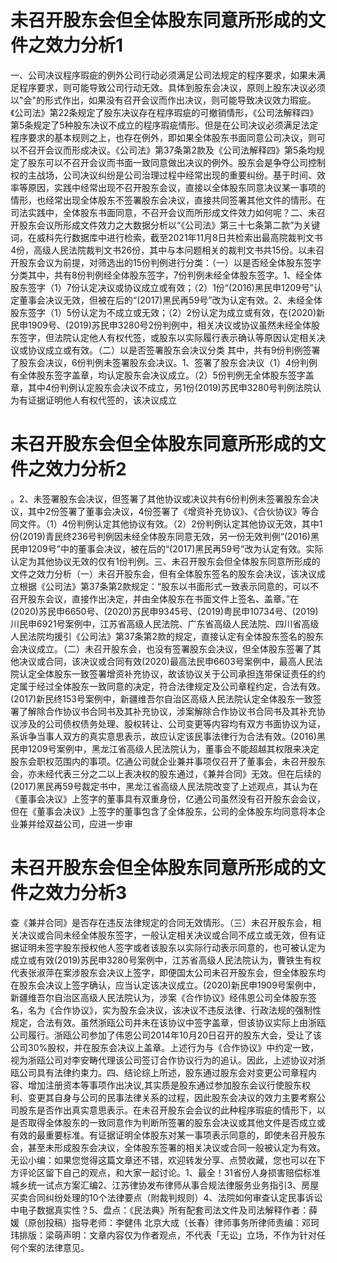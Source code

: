 # 未召开股东会但全体股东同意所形成的文件之效力分析1

一、公司决议程序瑕疵的例外公司行动必须满足公司法规定的程序要求，如果未满足程序要求，则可能导致公司行动无效。具体到股东会决议，原则上股东决议必须以"会"的形式作出，如果没有召开会议而作出决议，则可能导致决议效力瑕疵。《公司法》第22条规定了股东决议存在程序瑕疵的可撤销情形，《公司法解释四》第5条规定了5种股东决议不成立的程序瑕疵情形。但是在公司决议必须满足法定程序要求的基本规则之上，也存在例外，即如果全体股东书面同意公司决议，则可以不召开会议而形成决议。《公司法》第37条第2款及《公司法解释四》第5条均规定了股东可以不召开会议而书面一致同意做出决议的例外。股东会是争夺公司控制权的主战场，公司决议纠纷是公司治理过程中经常出现的重要纠纷。基于时间、效率等原因，实践中经常出现不召开股东会议，直接以全体股东同意决议某一事项的情形，也经常出现全体股东不签署股东会决议，直接共同签署其他文件的情形。在司法实践中，全体股东书面同意，不召开会议而所形成文件效力如何呢？二、未召开股东会议所形成文件效力之大数据分析以“《公司法》第三十七条第二款”为关键词，在威科先行数据库中进行检索，截至2021年11月8日共检索出最高院裁判文书4份，高级人民法院裁判文书26份，其中与本问题相关的裁判文书共15份。以未召开股东会议为前提，对筛选出的15份判例进行分类：（一）以是否经全体股东签字分类其中，共有8份判例经全体股东签字，7份判例未经全体股东签字。1、经全体股东签字（1）7份认定决议或协议成立或有效；（2）1份“(2016)黑民申1209号”认定董事会决议无效，但被在后的“(2017)黑民再59号”改为认定有效。2、未经全体股东签字（1）5份认定为不成立或无效；（2）2份认定为成立或有效，在(2020)新民申1909号、(2019)苏民申3280号2份判例中，相关决议或协议虽然未经全体股东签字，但法院认定他人有权代签，或股东以实际履行表示确认等原因认定相关决议或协议成立或有效。（二）以是否签署股东会决议分类    其中，共有9份判例签署了股东会决议，6份判例未签署股东会决议。1、签署了股东会决议（1）4份判例有全体股东签字盖章，均认定股东会决议成立。（2）5份判例无全体股东签字盖章，其中4份判例认定股东会决议不成立，另1份(2019)苏民申3280号判例法院认为有证据证明他人有权代签的，该决议成立

# 未召开股东会但全体股东同意所形成的文件之效力分析2

。2、未签署股东会决议，但签署了其他协议或决议共有6份判例未签署股东会决议，其中2份签署了董事会决议，4份签署了《增资补充协议》、《合伙协议》等合同文件。（1）4份判例认定其他协议有效。（2）2份判例认定其他协议无效，其中1份(2019)青民终236号判例因未经全体股东同意无效，另一份无效判例“(2016)黑民申1209号”中的董事会决议，被在后的“(2017)黑民再59号”改为认定有效。实际认定为其他协议无效的仅有1份判例。三、未召开股东会但全体股东同意所形成的文件之效力分析（一）未召开股东会，但有全体股东签名的股东会决议，该决议成立根据《公司法》第37条第2款规定：“股东以书面形式一致表示同意的，可以不召开股东会议，直接作出决定，并由全体股东在书面文件上签名、盖章。”在(2020)苏民申6650号、(2020)苏民申9345号、(2019)粤民申10734号、(2019)川民申6921号案例中，江苏省高级人民法院、广东省高级人民法院、四川省高级人民法院均援引《公司法》第37条第2款的规定，直接认定有全体股东签名的股东会决议成立。（二）未召开股东会，也没有签署股东会决议，但全体股东签署了其他决议或合同，该决议或合同有效(2020)最高法民申6603号案例中，最高人民法院认定全体股东一致签署增资补充协议，故该协议关于公司承担连带保证责任的约定属于经过全体股东一致同意的决定，符合法律规定及公司章程约定，合法有效。(2017)新民终153号案例中，新疆维吾尔自治区高级人民法院认定全体股东一致签署了解除合作协议书合同书及其补充协议，涉案解除合作协议书合同书及其补充协议涉及的公司债权债务处理、股权转让、公司变更等内容均有双方书面协议为证，系诉争当事人双方的真实意思表示，故应认定该民事法律行为合法有效。(2016)黑民申1209号案例中，黑龙江省高级人民法院认为，董事会不能超越其权限来决定股东会职权范围内的事项。亿通公司就企业兼并事项仅召开了董事会，未召开股东会，亦未经代表三分之二以上表决权的股东通过，《兼并合同》无效。但在后续的(2017)黑民再59号裁定书中，黑龙江省高级人民法院改变了上述观点，其认为在《董事会决议》上签字的董事具有双重身份，亿通公司虽然没有召开股东会会议，但在《董事会决议》上签字的董事包含了全体股东，公司的全体股东均同意将本企业兼并给双益公司，应进一步审

# 未召开股东会但全体股东同意所形成的文件之效力分析3

查《兼并合同》是否存在违反法律规定的合同无效情形。（三）未召开股东会，相关决议或合同未经全体股东签字，一般认定相关决议或合同不成立或无效，但有证据证明未签字股东授权他人签字或者该股东以实际行动表示同意的，也可被认定为成立或有效(2019)苏民申3280号案例中，江苏省高级人民法院认为，曹铁生有权代表张淑萍在案涉股东会决议上签字，即便国太公司未召开股东会，但全体股东均在股东会决议上签字确认，应当认定该决议成立。(2020)新民申1909号案例中，新疆维吾尔自治区高级人民法院认为，涉案《合作协议》经伟恩公司全体股东签名，名为《合作协议》，实为股东会决议，该决议不违反法律、行政法规的强制性规定，合法有效。虽然浙瓯公司并未在该协议中签字盖章，但该协议实际上由浙瓯公司履行。浙瓯公司参加了伟恩公司2014年10月20日召开的股东大会，受让了该公司30%股权，并在股东会决议上盖章。上述行为与《合作协议》中约定一致，视为浙瓯公司对李安畴代理该公司签订合作协议行为的追认。因此，上述协议对浙瓯公司具有法律约束力。四、结论综上所述，股东通过股东会对变更公司章程内容、增加注册资本等事项作出决议,其实质是股东通过参加股东会议行使股东权利、变更其自身与公司的民事法律关系的过程，因此股东会决议的效力主要考察公司股东是否作出真实意思表示。在未召开股东会会议的此种程序瑕疵的情形下，以是否取得全体股东的一致同意作为判断所签署的股东会决议或其他文件是否成立或有效的最重要标准。有证据证明全体股东对某一事项表示同意的，即使未召开股东会，甚至未形成股东会决议，全体股东签署的相关决议或合同一般被认定为有效。 无讼小编：如果您觉得这篇文章还不错，欢迎转发分享、点赞收藏，您也可以在下方评论区留下自己的观点，和大家一起讨论。1、最全！31省份人身损害赔偿标准城乡统一试点方案汇编2、江苏律协发布律师从事合规法律服务业务指引3、房屋买卖合同纠纷处理的10个法律要点（附裁判规则）4、法院如何审查认定民事诉讼中电子数据真实性？5、盘点：《民法典》所有配套司法文件及司法解释作者：薛媛（原创投稿）指导老师：李健伟 北京大成（长春）律师事务所律师责编：邓珂玮排版：梁萌声明：文章内容仅为作者观点，不代表「无讼」立场，不作为针对任何个案的法律意见。

